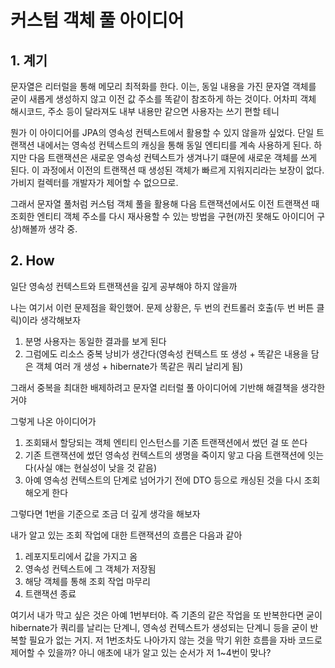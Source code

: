 # 커스텀 객체 풀 아이디어

## 1. 계기

문자열은 리터럴을 통해 메모리 최적화를 한다. 이는, 동일 내용을 가진 문자열 객체를 굳이 새롭게 생성하지 않고 이전 값 주소를 똑같이 참조하게 하는 것이다. 어차피 객체 해시코드, 주소 등이 달라져도 내부 내용만 같으면 사용자는 쓰기 편할 테니

뭔가 이 아이디어를 JPA의 영속성 컨텍스트에서 활용할 수 있지 않을까 싶었다. 단일 트랜잭션 내에서는 영속성 컨텍스트의 캐싱을 통해 동일 엔티티를 계속 사용하게 된다. 하지만 다음 트랜잭션은 새로운 영속성 컨텍스트가 생겨나기 떄문에 새로운 객체를 쓰게 된다. 이 과정에서 이전의 트랜잭션 때 생성된 객체가 빠르게 지워지리라는 보장이 없다. 가비지 컬렉터를 개발자가 제어할 수 없으므로.

그래서 문자열 풀처럼 커스텀 객체 풀을 활용해 다음 트랜잭션에서도 이전 트랜잭션 때 조회한 엔티티 객체 주소를 다시 재사용할 수 있는 방법을 구현(까진 못해도 아이디어 구상)해볼까 생각 중.

## 2. How

일단 영속성 컨텍스트와 트랜잭션을 깊게 공부해야 하지 않을까

나는 여기서 이런 문제점을 확인했어. 문제 상황은, 두 번의 컨트롤러 호출(두 번 버튼 클릭)이라 생각해보자

1. 분명 사용자는 동일한 결과를 보게 된다
2. 그럼에도 리소스 중복 낭비가 생간다(영속성 컨텍스트 또 생성 + 똑같은 내용을 담은 객체 여러 개 생성 + hibernate가 똑같은 쿼리 날리게 됨)

그래서 중복을 최대한 배제하려고 문자열 리터럴 풀 아이디어에 기반해 해결책을 생각한 거야

그렇게 나온 아이디어가
1. 조회돼서 할당되는 객체 엔티티 인스턴스를 기존 트랜잭션에서 썼던 걸 또 쓴다
2. 기존 트랜잭션에 썼던 영속성 컨텍스트의 생명을 죽이지 앟고 다음 트랜잭션에 잇는다(사실 얘는 현실성이 낮을 것 같음)
3. 아예 영속성 컨텍스트의 단계로 넘어가기 전에 DTO 등으로 캐싱된 것을 다시 조회해오게 한다

그렇다면 1번을 기준으로 조금 더 깊게 생각을 해보자 

내가 알고 있는 조회 작업에 대한 트랜잭션의 흐름은 다음과 같아

1. 레포지토리에서 값을 가지고 옴
2. 영속성 컨텍스트에 그 객체가 저장됨
3. 해당 객체를 통해 조회 작업 마무리
4. 트랜잭션 종료

여기서 내가 막고 싶은 것은 아예 1번부터야. 즉 기존의 같은 작업을 또 반복한다면 굳이 hibernate가 쿼리를 날리는 단계니, 영속성 컨텍스트가 생성되는 단계니 등을 굳이 반복할 필요가 없는 거지.
저 1번조차도 나아가지 않는 것을 막기 위한 흐름을 자바 코드로 제어할 수 있을까? 아니 애초에 내가 알고 있는 순서가 저 1~4번이 맞나?

